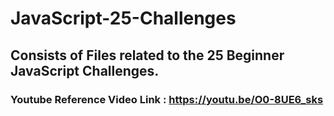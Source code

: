 # JavaScript-25-Challenges
## Consists of Files related to the 25 Beginner JavaScript Challenges.
### Youtube Reference Video Link : https://youtu.be/O0-8UE6_sks
